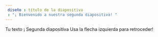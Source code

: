 ```yaml
---
 diseño : título de la diapositiva
 : "¡ Bienvenido a nuestra segunda diapositiva! "
---
```

Tu texto ¡ Segunda diapositiva
Usa la flecha izquierda para retroceder!
